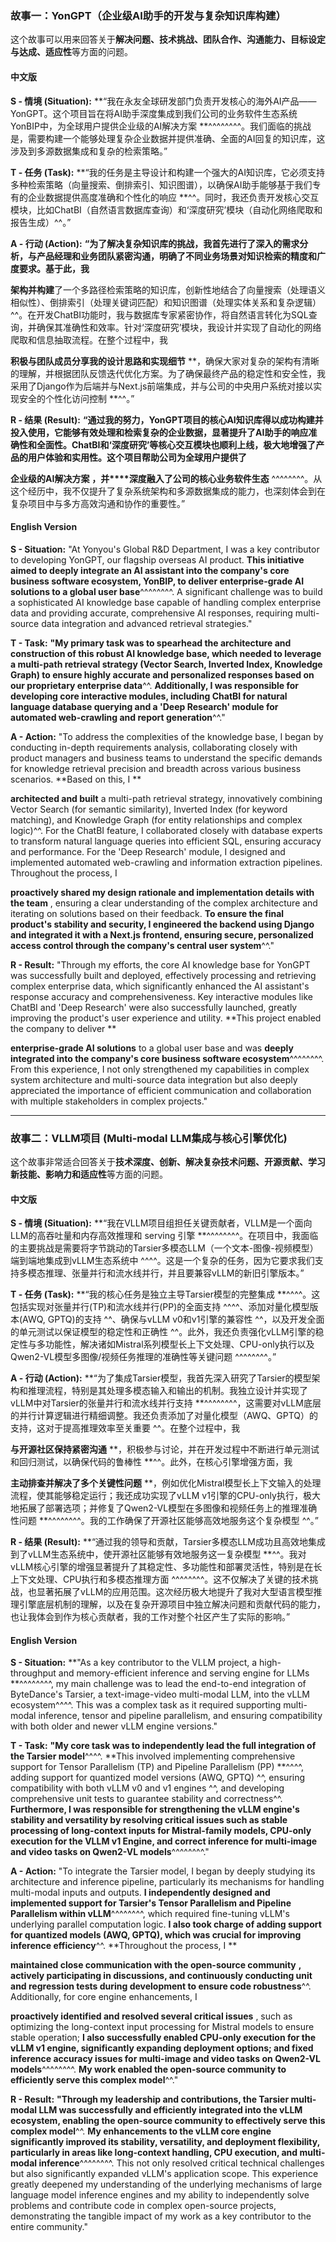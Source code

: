 ### 故事一：YonGPT（企业级AI助手的开发与复杂知识库构建）

这个故事可以用来回答关于**解决问题、技术挑战、团队合作、沟通能力、目标设定与达成、适应性**等方面的问题。

#### 中文版

**S - 情境 (Situation):**
**“我在永友全球研发部门负责开发核心的海外AI产品——YonGPT。这个项目旨在将AI助手深度集成到我们公司的业务软件生态系统YonBIP中，为全球用户提供企业级的AI解决方案 **^^^^^^^^。我们面临的挑战是，需要构建一个能够处理复杂企业数据并提供准确、全面的AI回复的知识库，这涉及到多源数据集成和复杂的检索策略。”

**T - 任务 (Task):**
**“我的任务是主导设计和构建一个强大的AI知识库，它必须支持多种检索策略（向量搜索、倒排索引、知识图谱），以确保AI助手能够基于我们专有的企业数据提供高度准确和个性化的响应 **^^。同时，我还负责开发核心交互模块，比如ChatBI（自然语言数据库查询）和‘深度研究’模块（自动化网络爬取和报告生成）^^。”

**A - 行动 (Action):**
**“为了解决复杂知识库的挑战，我首先进行了深入的需求分析，与产品经理和业务团队紧密沟通，明确了不同业务场景对知识检索的精度和广度要求。基于此，我**

**架构并构建**了一个多路径检索策略的知识库，创新性地结合了向量搜索（处理语义相似性）、倒排索引（处理关键词匹配）和知识图谱（处理实体关系和复杂逻辑）^^。在开发ChatBI功能时，我与数据库专家紧密协作，将自然语言转化为SQL查询，并确保其准确性和效率。针对‘深度研究’模块，我设计并实现了自动化的网络爬取和信息抽取流程。在整个过程中，我

 **积极与团队成员分享我的设计思路和实现细节** **，确保大家对复杂的架构有清晰的理解，并根据团队反馈迭代优化方案。为了确保最终产品的稳定性和安全性，我采用了Django作为后端并与Next.js前端集成，并与公司的中央用户系统对接以实现安全的个性化访问控制 **^^。”

**R - 结果 (Result):**
**“通过我的努力，YonGPT项目的核心AI知识库得以成功构建并投入使用，它能够有效处理和检索复杂的企业数据，显著提升了AI助手的响应准确性和全面性。ChatBI和‘深度研究’等核心交互模块也顺利上线，极大地增强了产品的用户体验和实用性。这个项目帮助公司为全球用户提供了**

 **企业级的AI解决方案** **，并****深度融入了公司的核心业务软件生态** ^^^^^^^^。从这个经历中，我不仅提升了复杂系统架构和多源数据集成的能力，也深刻体会到在复杂项目中与多方高效沟通和协作的重要性。”

#### English Version

**S - Situation:**
"At Yonyou's Global R&D Department, I was a key contributor to developing YonGPT, our flagship overseas AI product. **This initiative aimed to deeply integrate an AI assistant into the company's core business software ecosystem, YonBIP, to deliver enterprise-grade AI solutions to a global user base**^^^^^^^^. A significant challenge was to build a sophisticated AI knowledge base capable of handling complex enterprise data and providing accurate, comprehensive AI responses, requiring multi-source data integration and advanced retrieval strategies."

**T - Task:**
**"My primary task was to spearhead the architecture and construction of this robust AI knowledge base, which needed to leverage a multi-path retrieval strategy (Vector Search, Inverted Index, Knowledge Graph) to ensure highly accurate and personalized responses based on our proprietary enterprise data**^^. **Additionally, I was responsible for developing core interactive modules, including ChatBI for natural language database querying and a 'Deep Research' module for automated web-crawling and report generation**^^."

**A - Action:**
"To address the complexities of the knowledge base, I began by conducting in-depth requirements analysis, collaborating closely with product managers and business teams to understand the specific demands for knowledge retrieval precision and breadth across various business scenarios. **Based on this, I **

**architected and built** a multi-path retrieval strategy, innovatively combining Vector Search (for semantic similarity), Inverted Index (for keyword matching), and Knowledge Graph (for entity relationships and complex logic)^^. For the ChatBI feature, I collaborated closely with database experts to transform natural language queries into efficient SQL, ensuring accuracy and performance. For the 'Deep Research' module, I designed and implemented automated web-crawling and information extraction pipelines. Throughout the process, I

 **proactively shared my design rationale and implementation details with the team** , ensuring a clear understanding of the complex architecture and iterating on solutions based on their feedback. **To ensure the final product's stability and security, I engineered the backend using Django and integrated it with a Next.js frontend, ensuring secure, personalized access control through the company's central user system**^^."

**R - Result:**
"Through my efforts, the core AI knowledge base for YonGPT was successfully built and deployed, effectively processing and retrieving complex enterprise data, which significantly enhanced the AI assistant's response accuracy and comprehensiveness. Key interactive modules like ChatBI and 'Deep Research' were also successfully launched, greatly improving the product's user experience and utility. **This project enabled the company to deliver **

**enterprise-grade AI solutions** to a global user base and was **deeply integrated into the company's core business software ecosystem**^^^^^^^^. From this experience, I not only strengthened my capabilities in complex system architecture and multi-source data integration but also deeply appreciated the importance of efficient communication and collaboration with multiple stakeholders in complex projects."

---

### 故事二：VLLM项目 (Multi-modal LLM集成与核心引擎优化)

这个故事非常适合回答关于**技术深度、创新、解决复杂技术问题、开源贡献、学习新技能、影响力和适应性**等方面的问题。

#### 中文版

**S - 情境 (Situation):**
**“我在VLLM项目组担任关键贡献者，VLLM是一个面向LLM的高吞吐量和内存高效推理和 serving 引擎 **^^^^^^^^。在项目中，我面临的主要挑战是需要将字节跳动的Tarsier多模态LLM（一个文本-图像-视频模型）端到端地集成到vLLM生态系统中 ^^^^。这是一个复杂的任务，因为它要求我们支持多模态推理、张量并行和流水线并行，并且要兼容vLLM的新旧引擎版本。”

**T - 任务 (Task):**
**“我的核心任务是独立主导Tarsier模型的完整集成 **^^^^。这包括实现对张量并行(TP)和流水线并行(PP)的全面支持 ^^^^、添加对量化模型版本(AWQ, GPTQ)的支持 ^^、确保与vLLM v0和v1引擎的兼容性 ^^，以及开发全面的单元测试以保证模型的稳定性和正确性 ^^。此外，我还负责强化vLLM引擎的稳定性与多功能性，解决诸如Mistral系列模型长上下文处理、CPU-only执行以及Qwen2-VL模型多图像/视频任务推理的准确性等关键问题 ^^^^^^^^。”

**A - 行动 (Action):**
**“为了集成Tarsier模型，我首先深入研究了Tarsier的模型架构和推理流程，特别是其处理多模态输入和输出的机制。我独立设计并实现了vLLM中对Tarsier的张量并行和流水线并行支持 **^^^^^^^^，这需要对vLLM底层的并行计算逻辑进行精细调整。我还负责添加了对量化模型（AWQ、GPTQ）的支持，这对于提高推理效率至关重要 ^^。在整个过程中，我

 **与开源社区保持紧密沟通** **，积极参与讨论，并在开发过程中不断进行单元测试和回归测试，以确保代码的鲁棒性 **^^。此外，在核心引擎增强方面，我

 **主动排查并解决了多个关键性问题** **，例如优化Mistral模型长上下文输入的处理流程，使其能够稳定运行；我还成功实现了vLLM v1引擎的CPU-only执行，极大地拓展了部署选项；并修复了Qwen2-VL模型在多图像和视频任务上的推理准确性问题 **^^^^^^^^。我的工作确保了开源社区能够高效地服务这个复杂模型 ^^。”

**R - 结果 (Result):**
**“通过我的领导和贡献，Tarsier多模态LLM成功且高效地集成到了vLLM生态系统中，使开源社区能够有效地服务这一复杂模型 **^^。我对vLLM核心引擎的增强显著提升了其稳定性、多功能性和部署灵活性，特别是在长上下文处理、CPU执行和多模态推理方面 ^^^^^^^^。这不仅解决了关键的技术挑战，也显著拓展了vLLM的应用范围。这次经历极大地提升了我对大型语言模型推理引擎底层机制的理解，以及在复杂开源项目中独立解决问题和贡献代码的能力，也让我体会到作为核心贡献者，我的工作对整个社区产生了实际的影响。”

#### English Version

**S - Situation:**
**"As a key contributor to the VLLM project, a high-throughput and memory-efficient inference and serving engine for LLMs **^^^^^^^^, my main challenge was to lead the end-to-end integration of ByteDance's Tarsier, a text-image-video multi-modal LLM, into the vLLM ecosystem^^^^. This was a complex task as it required supporting multi-modal inference, tensor and pipeline parallelism, and ensuring compatibility with both older and newer vLLM engine versions."

**T - Task:**
**"My core task was to independently lead the full integration of the Tarsier model**^^^^. **This involved implementing comprehensive support for Tensor Parallelism (TP) and Pipeline Parallelism (PP) **^^^^, adding support for quantized model versions (AWQ, GPTQ) ^^, ensuring compatibility with both vLLM v0 and v1 engines ^^, and developing comprehensive unit tests to guarantee stability and correctness^^. **Furthermore, I was responsible for strengthening the vLLM engine's stability and versatility by resolving critical issues such as stable processing of long-context inputs for Mistral-family models, CPU-only execution for the VLLM v1 Engine, and correct inference for multi-image and video tasks on Qwen2-VL models**^^^^^^^^."

**A - Action:**
"To integrate the Tarsier model, I began by deeply studying its architecture and inference pipeline, particularly its mechanisms for handling multi-modal inputs and outputs. **I independently designed and implemented support for Tarsier's Tensor Parallelism and Pipeline Parallelism within vLLM**^^^^^^^^, which required fine-tuning vLLM's underlying parallel computation logic. **I also took charge of adding support for quantized models (AWQ, GPTQ), which was crucial for improving inference efficiency**^^. **Throughout the process, I **

 **maintained close communication with the open-source community** **, actively participating in discussions, and continuously conducting unit and regression tests during development to ensure code robustness**^^. Additionally, for core engine enhancements, I

 **proactively identified and resolved several critical issues** , such as optimizing the long-context input processing for Mistral models to ensure stable operation; **I also successfully enabled CPU-only execution for the vLLM v1 engine, significantly expanding deployment options; and fixed inference accuracy issues for multi-image and video tasks on Qwen2-VL models**^^^^^^^^. **My work enabled the open-source community to efficiently serve this complex model**^^."

**R - Result:**
**"Through my leadership and contributions, the Tarsier multi-modal LLM was successfully and efficiently integrated into the vLLM ecosystem, enabling the open-source community to effectively serve this complex model**^^. **My enhancements to the vLLM core engine significantly improved its stability, versatility, and deployment flexibility, particularly in areas like long-context handling, CPU execution, and multi-modal inference**^^^^^^^^. This not only resolved critical technical challenges but also significantly expanded vLLM's application scope. This experience greatly deepened my understanding of the underlying mechanisms of large language model inference engines and my ability to independently solve problems and contribute code in complex open-source projects, demonstrating the tangible impact of my work as a key contributor to the entire community."
